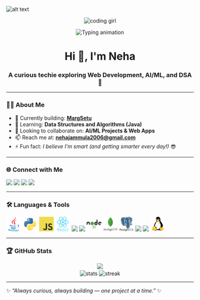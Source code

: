 
![alt text](https://miro.medium.com/v2/resize:fit:828/format:webp/1*0N8CVKix7OGfBDsgh9DzrQ.gif)<!-- Header GIF -->
<p align="center">
  <img src="https://i.pinimg.com/originals/fe/4b/2a/fe4b2a6a0c80cb0e3e5bdf4e72c1fc64.gif" alt="coding girl" width="500"/>
</p>

<!-- Typing SVG -->
<p align="center">
  <img src="https://readme-typing-svg.herokuapp.com?font=Poppins&weight=500&size=25&pause=1000&width=435&lines=Hey+there%2C+I'm+Jammula+Neha!+%F0%9F%91%8B;Passionate+Coder+%26+AI+Explorer;Web+Dev+%7C+AI%2FML+%7C+DSA+in+Java;Always+curious+to+learn+%F0%9F%9A%80" alt="Typing animation" />
</p>

<h1 align="center">Hi 👋, I'm Neha</h1>
<h3 align="center">A curious techie exploring Web Development, AI/ML, and DSA 🚀</h3>

---

### 👩‍💻 About Me  
- 🔭 Currently building: [**MargSetu**](https://github.com/Raaman0/Margsetu-)  
- 🌱 Learning: **Data Structures and Algorithms (Java)**  
- 👯 Looking to collaborate on: **AI/ML Projects & Web Apps**  
- 📫 Reach me at: **nehajammula2006@gmail.com**  
- ⚡ Fun fact: *I believe I’m smart (and getting smarter every day!)* 😎  

---

### 🌐 Connect with Me
<p align="left">
<a href="https://twitter.com/@neh59411" target="blank"><img src="https://img.shields.io/badge/Twitter-1DA1F2?logo=twitter&logoColor=white" /></a>
<a href="https://linkedin.com/in/jammula neha" target="blank"><img src="https://img.shields.io/badge/LinkedIn-0077B5?logo=linkedin&logoColor=white" /></a>
<a href="https://kaggle.com/jamullaneha" target="blank"><img src="https://img.shields.io/badge/Kaggle-20BEFF?logo=kaggle&logoColor=white" /></a>
<a href="https://www.hackerrank.com/@nehajammula2006" target="blank"><img src="https://img.shields.io/badge/HackerRank-2EC866?logo=hackerrank&logoColor=white" /></a>
</p>

---

### 🛠️ Languages & Tools  
<p align="left">
<a href="https://www.java.com"><img src="https://raw.githubusercontent.com/devicons/devicon/master/icons/java/java-original.svg" width="40"/></a>
<a href="https://www.python.org"><img src="https://raw.githubusercontent.com/devicons/devicon/master/icons/python/python-original.svg" width="40"/></a>
<a href="https://developer.mozilla.org/en-US/docs/Web/JavaScript"><img src="https://raw.githubusercontent.com/devicons/devicon/master/icons/javascript/javascript-original.svg" width="40"/></a>
<a href="https://reactjs.org/"><img src="https://raw.githubusercontent.com/devicons/devicon/master/icons/react/react-original-wordmark.svg" width="40"/></a>
<a href="https://nextjs.org/"><img src="https://cdn.worldvectorlogo.com/logos/nextjs-2.svg" width="40"/></a>
<a href="https://tailwindcss.com/"><img src="https://www.vectorlogo.zone/logos/tailwindcss/tailwindcss-icon.svg" width="40"/></a>
<a href="https://nodejs.org"><img src="https://raw.githubusercontent.com/devicons/devicon/master/icons/nodejs/nodejs-original-wordmark.svg" width="40"/></a>
<a href="https://www.mongodb.com/"><img src="https://raw.githubusercontent.com/devicons/devicon/master/icons/mongodb/mongodb-original-wordmark.svg" width="40"/></a>
<a href="https://www.postgresql.org"><img src="https://raw.githubusercontent.com/devicons/devicon/master/icons/postgresql/postgresql-original-wordmark.svg" width="40"/></a>
<a href="https://www.tensorflow.org"><img src="https://www.vectorlogo.zone/logos/tensorflow/tensorflow-icon.svg" width="40"/></a>
<a href="https://git-scm.com/"><img src="https://www.vectorlogo.zone/logos/git-scm/git-scm-icon.svg" width="40"/></a>
<a href="https://www.linux.org/"><img src="https://raw.githubusercontent.com/devicons/devicon/master/icons/linux/linux-original.svg" width="40"/></a>
</p>

---

### 🏆 GitHub Stats
<p align="center">
  <img src="https://github-profile-trophy.vercel.app/?username=neha06135&theme=tokyonight&no-frame=true&row=1" />
  <br/>
  <img src="https://github-readme-stats.vercel.app/api?username=neha06135&show_icons=true&theme=tokyonight" alt="stats" height="160"/>
  <img src="https://github-readme-streak-stats.herokuapp.com/?user=neha06135&theme=tokyonight" alt="streak" height="160"/>
</p>

---

✨ *“Always curious, always building — one project at a time.”* ✨
